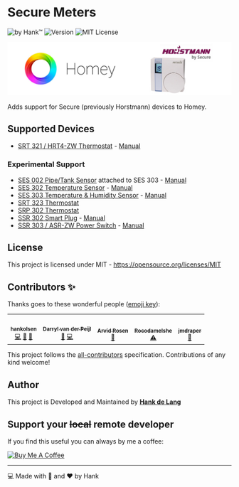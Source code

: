 # Secure Meters
![by Hank™](https://img.shields.io/badge/by-Hank%E2%84%A2-blue) ![Version](https://img.shields.io/github/v/release/hankolsen/com.securemeters.horstmann?style=flat-square) ![MIT License](https://img.shields.io/badge/license-MIT-blue)

![Github Banner](.github/img/banner.jpg)

Adds support for Secure (previously Horstmann) devices to Homey.

## Supported Devices
- [SRT 321 / HRT4-ZW Thermostat](https://products.z-wavealliance.org/products/1563) - [Manual](https://products.z-wavealliance.org/ProductManual/File?folder=&filename=MarketCertificationFiles/1563/SRT321%20User%20MAnual.pdf)

### Experimental Support
- [SES 002 Pipe/Tank Sensor](http://z-wavelab.com/index.php?route=product/product&product_id=532) attached to SES 303 - [Manual](http://z-wavelab.com/image/catalog/PDF/SES002%20SES003.pdf)
- [SES 302 Temperature Sensor](https://products.z-wavealliance.org/products/1240) - [Manual](https://products.z-wavealliance.org/ProductManual/File?folder=&filename=MarketCertificationFiles/1240/SES%20302%20and%20303%20TH%20Sensors%20User%20Installation%20Manual,%20(Secure%20Controls%20UK%20Ltd)%20BGX501-923-R02.pdf)
- [SES 303 Temperature & Humidity Sensor](https://products.z-wavealliance.org/products/1175) - [Manual](https://products.z-wavealliance.org/ProductManual/File?folder=&filename=MarketCertificationFiles/1240/SES%20302%20and%20303%20TH%20Sensors%20User%20Installation%20Manual,%20(Secure%20Controls%20UK%20Ltd)%20BGX501-923-R02.pdf)
- [SRT 323 Thermostat](https://products.z-wavealliance.org/products/1241)
- [SRP 302 Thermostat](https://products.z-wavealliance.org/products/1241)
- [SSR 302 Smart Plug](https://products.z-wavealliance.org/products/1257) - [Manual](https://products.z-wavealliance.org/ProductManual/File?folder=&filename=MarketCertificationFiles/1257/SSP%20302%20User%20Manual%20for%20Web.pdf)
- [SSR 303 / ASR-ZW Power Switch](https://products.z-wavealliance.org/products/1618) - [Manual](https://products.z-wavealliance.org/ProductManual/File?folder=&filename=MarketCertificationFiles/1618/SSR%20303%20User%20Manual.pdf)


## License
This project is licensed under MIT - https://opensource.org/licenses/MIT


## Contributors ✨

Thanks goes to these wonderful people ([emoji key](https://allcontributors.org/docs/en/emoji-key)):

<!-- ALL-CONTRIBUTORS-LIST:START - Do not remove or modify this section -->
<!-- prettier-ignore-start -->
<!-- markdownlint-disable -->
<table>
  <tr>
    <td align="center"><a href="https://github.com/hankolsen"><img src="https://avatars.githubusercontent.com/u/1008390?v=4?s=100" width="100px;" alt=""/><br /><sub><b>hankolsen</b></sub></a><br /><a href="https://github.com/hankolsen/com.securemeters.horstmann/commits?author=hankolsen" title="Code">💻</a> <a href="#design-hankolsen" title="Design">🎨</a> <a href="#ideas-hankolsen" title="Ideas, Planning, & Feedback">🤔</a></td>
    <td align="center"><a href="https://www.splitbrain.com"><img src="https://avatars.githubusercontent.com/u/11892641?v=4?s=100" width="100px;" alt=""/><br /><sub><b>Darryl van der Peijl</b></sub></a><br /><a href="https://github.com/hankolsen/com.securemeters.horstmann/issues?q=author%3ADarrylvanderPeijl" title="Bug reports">🐛</a> <a href="https://github.com/hankolsen/com.securemeters.horstmann/commits?author=DarrylvanderPeijl" title="Code">💻</a></td>
    <td align="center"><a href="https://github.com/arvid-r"><img src="https://avatars.githubusercontent.com/u/2465432?v=4?s=100" width="100px;" alt=""/><br /><sub><b>Arvid Rosen</b></sub></a><br /><a href="https://github.com/hankolsen/com.securemeters.horstmann/issues?q=author%3Aarvid-r" title="Bug reports">🐛</a></td>
    <td align="center"><a href="https://github.com/Rocodamelshe"><img src="https://avatars.githubusercontent.com/u/19249884?v=4?s=100" width="100px;" alt=""/><br /><sub><b>Rocodamelshe</b></sub></a><br /><a href="https://github.com/hankolsen/com.securemeters.horstmann/commits?author=Rocodamelshe" title="Tests">⚠️</a></td>
    <td align="center"><a href="https://github.com/jmdraper"><img src="https://avatars.githubusercontent.com/u/20240325?v=4?s=100" width="100px;" alt=""/><br /><sub><b>jmdraper</b></sub></a><br /><a href="#ideas-jmdraper" title="Ideas, Planning, & Feedback">🤔</a></td>
  </tr>
</table>

<!-- markdownlint-restore -->
<!-- prettier-ignore-end -->

<!-- ALL-CONTRIBUTORS-LIST:END -->

This project follows the [all-contributors](https://github.com/all-contributors/all-contributors) specification. Contributions of any kind welcome!

## Author
This project is Developed and Maintained by **[Hank de Lang](https://github.com/hankolsen)**

## Support your ~~local~~ remote developer
If you find this useful you can always by me a coffee:

<a href="https://www.buymeacoffee.com/hankIV" target="_blank"><img src="https://cdn.buymeacoffee.com/buttons/v2/default-blue.png" alt="Buy Me A Coffee" style="height: 41px !important;width: 174px !important;" ></a>

---

:computer: Made with :metal: and :heart: by Hank 
